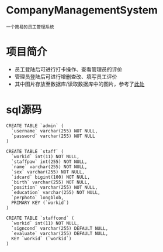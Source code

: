 # CompanyManagementSystem
    一个简易的员工管理系统
# 项目简介
* 员工登陆后可进行打卡操作、查看管理员的评价
* 管理员登陆后可进行增删查改、填写员工评价
* 其中图片存放至数据库/读取数据库中的图片，参考了[此处](https://www.cnblogs.com/warrior4236/p/5682830.html)
# sql源码
```
CREATE TABLE `admin` (
  `username` varchar(255) NOT NULL,
  `password` varchar(255) NOT NULL
)
```
```
CREATE TABLE `staff` (
  `workid` int(11) NOT NULL,
  `staffpaw` int(255) NOT NULL,
  `name` varchar(255) NOT NULL,
  `sex` varchar(255) NOT NULL,
  `idcard` bigint(100) NOT NULL,
  `birth` varchar(255) NOT NULL,
  `position` varchar(255) NOT NULL,
  `education` varchar(255) NOT NULL,
  `perphoto` longblob,
  PRIMARY KEY (`workid`)
)
```
```
CREATE TABLE `staffcond` (
  `workid` int(11) NOT NULL,
  `signcond` varchar(255) DEFAULT NULL,
  `evaluate` varchar(255) DEFAULT NULL,
  KEY `workid` (`workid`)
)
```

